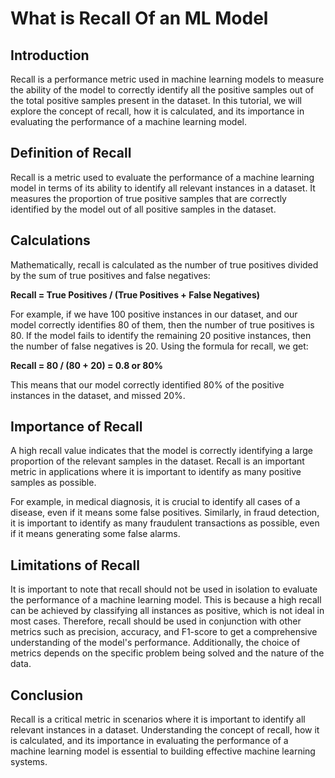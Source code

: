 # What is Recall Of an ML Model

## Introduction

Recall is a performance metric used in machine learning models to measure the ability of the model to correctly identify all the positive samples out of the total positive samples present in the dataset. In this tutorial, we will explore the concept of recall, how it is calculated, and its importance in evaluating the performance of a machine learning model.

## Definition of Recall

Recall is a metric used to evaluate the performance of a machine learning model in terms of its ability to identify all relevant instances in a dataset. It measures the proportion of true positive samples that are correctly identified by the model out of all positive samples in the dataset.

## Calculations

Mathematically, recall is calculated as the number of true positives divided by the sum of true positives and false negatives:

**Recall = True Positives / (True Positives + False Negatives)**

For example, if we have 100 positive instances in our dataset, and our model correctly identifies 80 of them, then the number of true positives is 80. If the model fails to identify the remaining 20 positive instances, then the number of false negatives is 20. Using the formula for recall, we get:

**Recall = 80 / (80 + 20) = 0.8 or 80%**

This means that our model correctly identified 80% of the positive instances in the dataset, and missed 20%.

## Importance of Recall

A high recall value indicates that the model is correctly identifying a large proportion of the relevant samples in the dataset. Recall is an important metric in applications where it is important to identify as many positive samples as possible.

For example, in medical diagnosis, it is crucial to identify all cases of a disease, even if it means some false positives. Similarly, in fraud detection, it is important to identify as many fraudulent transactions as possible, even if it means generating some false alarms.

## Limitations of Recall

It is important to note that recall should not be used in isolation to evaluate the performance of a machine learning model. This is because a high recall can be achieved by classifying all instances as positive, which is not ideal in most cases. Therefore, recall should be used in conjunction with other metrics such as precision, accuracy, and F1-score to get a comprehensive understanding of the model's performance. Additionally, the choice of metrics depends on the specific problem being solved and the nature of the data.

## Conclusion

Recall is a critical metric in scenarios where it is important to identify all relevant instances in a dataset. Understanding the concept of recall, how it is calculated, and its importance in evaluating the performance of a machine learning model is essential to building effective machine learning systems.

